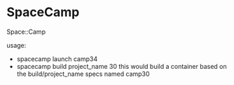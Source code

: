 # SpaceCamp
Space::Camp

usage: 
* spacecamp launch camp34
* spacecamp build project_name 30 this would build a container based on the build/project_name specs named camp30
